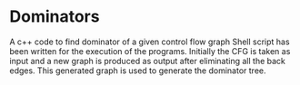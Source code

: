 # Dominators
A c++ code to find dominator of a given control flow graph
Shell script has been written for the execution of the programs. Initially the CFG is taken as input and a new graph is produced as output after eliminating all the back edges. This generated graph is used to generate the dominator tree.   
